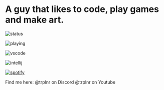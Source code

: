 # A guy that likes to code, play games and make art.

![status](https://api.statusbadges.me/badge/status/699148298933633058?style=for-the-badge)

![playing](https://api.statusbadges.me/badge/playing/699148298933633058?style=for-the-badge)

![vscode](https://api.statusbadges.me/badge/vscode/699148298933633058?style=for-the-badge)

![intellij](https://api.statusbadges.me/badge/intellij/699148298933633058?style=for-the-badge)

[![spotify](https://api.statusbadges.me/badge/spotify/699148298933633058?style=for-the-badge)](https://api.statusbadges.me/openspotify/699148298933633058)

Find me here:
@trplnr on Discord
@trplnr on Youtube

<!---
Trioplane/Trioplane is a ✨ special ✨ repository because its `README.md` (this file) appears on your GitHub profile.
You can click the Preview link to take a look at your changes.
--->
